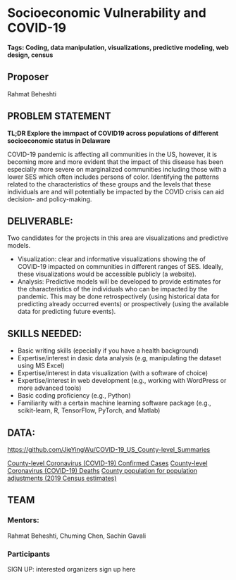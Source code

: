 # Socioeconomic Vulnerability and COVID-19 
**Tags: Coding, data manipulation, visualizations, predictive modeling, web design, census**

## Proposer
Rahmat Beheshti

## PROBLEM STATEMENT

**TL;DR Explore the immpact of COVID19 across populations of different socioeconomic status in Delaware**

COVID-19 pandemic is affecting all communities in the US, however, it is becoming more and more evident 
that the impact of this disease has been especially more severe on marginalized communities including those 
with a lower 
SES which often includes persons of color. Identifying the patterns related to the characteristics of 
these groups and the levels that these individuals are and will potentially be impacted by the COVID crisis 
can aid  decision- and policy-making.
 
## DELIVERABLE:
Two candidates for the projects in this area are visualizations and predictive models. 
- Visualization: clear and informative visualizations showing the of COVID-19 impacted on communities 
in different ranges of SES. Ideally, these visualizations would be accessible publicly (a website). 
- Analysis: Predictive models will be developed to provide estimates for the characteristics of the individuals who can be impacted by the pandemic.  This may be done retrospectively (using historical data for predicting already occurred events) or 
prospectively (using the available data for predicting future events).
 
## SKILLS NEEDED: 
- Basic writing skills (epecially if you have a health background)
- Expertise/interest in dasic data analysis  (e.g, manipulating the dataset using MS Excel)
- Expertise/interest in data visualization (with a software of choice)
- Expertise/interest in web development (e.g., working with WordPress or more advanced tools)
- Basic coding proficiency (e.g., Python)
- Familiarity with a certain machine learning software package (e.g., scikit-learn, R, TensorFlow, PyTorch, and Matlab)

 
## DATA: 
https://github.com/JieYingWu/COVID-19_US_County-level_Summaries 

[County-level Coronavirus (COVID-19) Confirmed Cases](https://usafactsstatic.blob.core.windows.net/public/data/covid-19/covid_confirmed_usafacts.csv)
[County-level Coronavirus (COVID-19) Deaths](https://usafactsstatic.blob.core.windows.net/public/data/covid-19/covid_deaths_usafacts.csv)
[County population for population adjustments (2019 Census estimates)](https://usafactsstatic.blob.core.windows.net/public/data/covid-19/covid_county_population_usafacts.csv)

## TEAM
### Mentors:
Rahmat Beheshti,  Chuming Chen, Sachin Gavali


### Participants
SIGN UP: interested organizers sign up here
 




